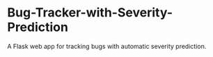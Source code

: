 # Bug-Tracker-with-Severity-Prediction
A Flask web app for tracking bugs with automatic severity prediction.
